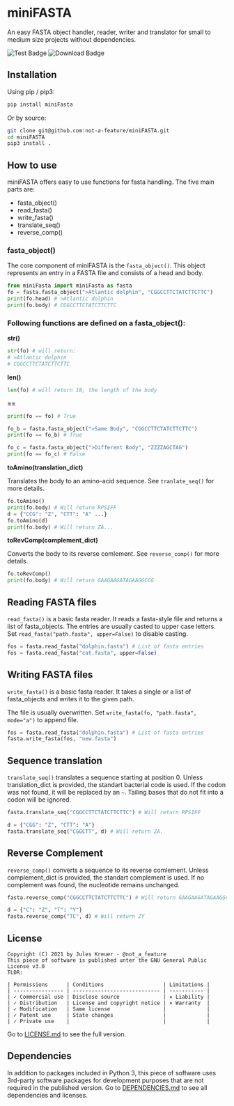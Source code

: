 # miniFASTA
 An easy FASTA object handler, reader, writer and translator for small to medium size projects without dependencies.

![Test Badge](https://github.com/not-a-feature/miniFASTA/actions/workflows/tests.yml/badge.svg)
![Download Badge](https://img.shields.io/pypi/dm/miniFASTA.svg)
## Installation
Using pip  / pip3:
```bash
pip install miniFasta
```
Or by source:
```bash
git clone git@github.com:not-a-feature/miniFASTA.git
cd miniFASTA
pip3 install .
```

## How to use
miniFASTA offers easy to use functions for fasta handling.
The five main parts are:
- fasta_object()
- read_fasta()
- write_fasta()
- translate_seq()
- reverse_comp()


### fasta_object()
The core component of miniFASTA is the ```fasta_object()```. This object represents an entry in a FASTA file and consists of a head and body.

```python 
from miniFasta import miniFasta as fasta
fo = fasta.fasta_object(">Atlantic dolphin", "CGGCCTTCTATCTTCTTC")
print(fo.head) # >Atlantic dolphin
print(fo.body) # CGGCCTTCTATCTTCTTC
```

### Following functions are defined on a fasta_object():

**str()**
```python 
str(fo) # will return:
# >Atlantic dolphin
# CGGCCTTCTATCTTCTTC
```
**len()**
```python 
len(fo) # will return 18, the length of the body
```
**==**
```python 
print(fo == fo) # True

fo_b = fasta.fasta_object(">Same Body", "CGGCCTTCTATCTTCTTC")
print(fo == fo_b) # True

fo_c = fasta.fasta_object(">Different Body", "ZZZZAGCTAG")
print(fo == fo_c) # False
```
**toAmino(translation_dict)**

Translates the body to an amino-acid sequence. See `tranlate_seq()` for more details.
```python 
fo.toAmino() 
print(fo.body) # Will return RPSIFF
d = {"CCG": "Z", "CTT": "A" ...}
fo.toAmino(d) 
print(fo.body) # Will return ZA...
```
**toRevComp(complement_dict)**

Converts the body to its reverse comlement. See `reverse_comp()` for more details.
```python 
fo.toRevComp() 
print(fo.body) # Will return GAAGAAGATAGAAGGCCG
```
## Reading FASTA files
`read_fasta()` is a basic fasta reader.
It reads a fasta-style file and returns a list of fasta_objects.
The entries are usually casted to upper case letters. Set `read_fasta("path.fasta", upper=False)` to disable casting.

```python
fos = fasta.read_fasta("dolphin.fasta") # List of fasta entries
fos = fasta.read_fasta("cat.fasta", upper=False)
```

## Writing FASTA files
`write_fasta()` is a basic fasta reader.
It takes a single or a list of fasta_objects and writes it to the given path. 

The file is usually overwritten. Set `write_fasta(fo, "path.fasta", mode="a")` to append file.

```python
fos = fasta.read_fasta("dolphin.fasta") # List of fasta entries
fasta.write_fasta(fos, "new.fasta")
```
## Sequence translation
`translate_seq()` translates a sequence starting at position 0.
Unless translation_dict is provided, the standart bacterial code is used. If the codon was not found, it will be replaced by an `~`. Tailing bases that do not fit into a codon will be ignored.

```python 
fasta.translate_seq("CGGCCTTCTATCTTCTTC") # Will return RPSIFF

d = {"CGG": "Z", "CTT": "A"}
fasta.translate_seq("CGGCTT", d) # Will return ZA.
```

## Reverse Complement
`reverse_comp()` converts a sequence to its reverse comlement.
Unless complement_dict is provided, the standart complement is used. If no complement was found, the nucleotide remains unchanged.
```python 
fasta.reverse_comp("CGGCCTTCTATCTTCTTC") # Will return GAAGAAGATAGAAGGCCG

d = {"C": "Z", "T": "Y"}
fasta.reverse_comp("TC", d) # Will return ZY
```

## License
```
Copyright (C) 2021 by Jules Kreuer - @not_a_feature
This piece of software is published unter the GNU General Public License v3.0
TLDR:

| Permissions      | Conditions                   | Limitations |
| ---------------- | ---------------------------- | ----------- |
| ✓ Commercial use | Disclose source              | ✕ Liability |
| ✓ Distribution   | License and copyright notice | ✕ Warranty  |
| ✓ Modification   | Same license                 |             |
| ✓ Patent use     | State changes                |             |
| ✓ Private use    |                              |             |
```
Go to [LICENSE.md](https://github.com/not-a-feature/miniFASTA/blob/main/LICENSE) to see the full version.

## Dependencies
In addition to packages included in Python 3, this piece of software uses 3rd-party software packages for development purposes that are not required in the published version.
Go to [DEPENDENCIES.md](https://github.com/not-a-feature/miniFASTA/blob/main/DEPENDENCIES.md) to see all dependencies and licenses.